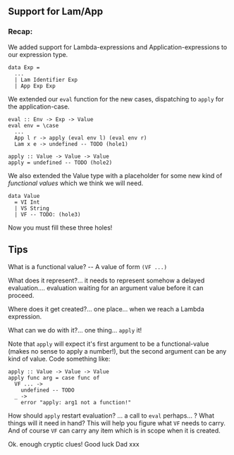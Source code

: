 
## Support for Lam/App

### Recap:

We added support for Lambda-expressions and Application-expressions to our expression type.

```
data Exp =
  ...
  | Lam Identifier Exp
  | App Exp Exp
```

We extended our `eval` function for the new cases, dispatching to `apply` for the application-case.

```
eval :: Env -> Exp -> Value
eval env = \case
  ...
  App l r -> apply (eval env l) (eval env r)
  Lam x e -> undefined -- TODO (hole1)

apply :: Value -> Value -> Value
apply = undefined -- TODO (hole2)
```

We also extended the Value type with a placeholder for some new kind of _functional values_ which we think we will need.

```
data Value
  = VI Int
  | VS String
  | VF -- TODO: (hole3)
```

Now you must fill these three holes!


## Tips

What is a functional value? -- A value of form `(VF ...)`

What does it represent?... it needs to represent somehow a delayed evaluation.... evaluation waiting for an argument value before it can proceed.

Where does it get created?... one place... when we reach a Lambda expression.

What can we do with it?... one thing... `apply` it!

Note that `apply` will expect it's first argument to be a functional-value (makes no sense to apply a number!), but the second argument can be any kind of value. Code something like:

```
apply :: Value -> Value -> Value
apply func arg = case func of
  VF ... ->
    undefined -- TODO
  _ ->
    error "apply: arg1 not a function!"
```

How should `apply` restart evaluation? ... a call to `eval` perhaps... ?
What things will it need in hand?
This will help you figure what `VF` needs to carry.
And of course `VF` can carry any item which is in scope when it is created.

Ok. enough cryptic clues!
Good luck
Dad xxx
